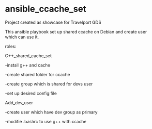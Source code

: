 # ansible_ccache_set
Project created as showcase for Travelport GDS

This ansible playbook set up shared ccache on Debian and create user which can use it.

roles:

C++_shared_cache_set

-install g++ and cache

-create shared folder for ccache

-create group which is shared for devs user

-set up desired config file

Add_dev_user

-create user which have dev group as primary

-modifie .bashrc to use g++ with ccache
